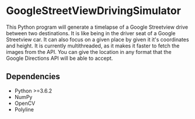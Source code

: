 # GoogleStreetViewDrivingSimulator

This Python program will generate a timelapse of a Google Streetview drive between two destinations. It is like being in the driver seat of
a Google Streetview car. It can also focus on a given place by given it it's coordinates and height. It is currently multithreaded, as it makes it
faster to fetch the images from the API. You can give the location in any format that the Google Directions API will be able to accept.

## Dependencies

* Python >=3.6.2
* NumPy
* OpenCV
* Polyline
